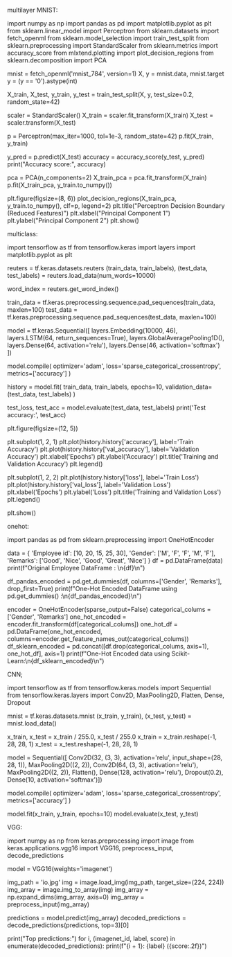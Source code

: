 multilayer MNIST:


import numpy as np
import pandas as pd
import matplotlib.pyplot as plt
from sklearn.linear_model import Perceptron
from sklearn.datasets import fetch_openml
from sklearn.model_selection import train_test_split
from sklearn.preprocessing import StandardScaler
from sklearn.metrics import accuracy_score
from mlxtend.plotting import plot_decision_regions
from sklearn.decomposition import PCA

mnist = fetch_openml('mnist_784', version=1)
X, y = mnist.data, mnist.target
y = (y == '0').astype(int)

X_train, X_test, y_train, y_test = train_test_split(X, y, test_size=0.2, random_state=42)

scaler = StandardScaler()
X_train = scaler.fit_transform(X_train)
X_test = scaler.transform(X_test)

p = Perceptron(max_iter=1000, tol=1e-3, random_state=42)
p.fit(X_train, y_train)

y_pred = p.predict(X_test)
accuracy = accuracy_score(y_test, y_pred)
print("Accuracy score:", accuracy)

pca = PCA(n_components=2)
X_train_pca = pca.fit_transform(X_train)
p.fit(X_train_pca, y_train.to_numpy())

plt.figure(figsize=(8, 6))
plot_decision_regions(X_train_pca, y_train.to_numpy(), clf=p, legend=2)
plt.title("Perceptron Decision Boundary (Reduced Features)")
plt.xlabel("Principal Component 1")
plt.ylabel("Principal Component 2")
plt.show()


multiclass:

import tensorflow as tf
from tensorflow.keras import layers
import matplotlib.pyplot as plt

reuters = tf.keras.datasets.reuters
(train_data, train_labels), (test_data, test_labels) = reuters.load_data(num_words=10000)

word_index = reuters.get_word_index()

train_data = tf.keras.preprocessing.sequence.pad_sequences(train_data, maxlen=100)
test_data = tf.keras.preprocessing.sequence.pad_sequences(test_data, maxlen=100)

model = tf.keras.Sequential([
    layers.Embedding(10000, 46),
    layers.LSTM(64, return_sequences=True),
    layers.GlobalAveragePooling1D(),
    layers.Dense(64, activation='relu'),
    layers.Dense(46, activation='softmax')
])

model.compile(
    optimizer='adam',
    loss='sparse_categorical_crossentropy',
    metrics=['accuracy']
)

history = model.fit(
    train_data,
    train_labels,
    epochs=10,
    validation_data=(test_data, test_labels)
)

test_loss, test_acc = model.evaluate(test_data, test_labels)
print('Test accuracy:', test_acc)

plt.figure(figsize=(12, 5))

plt.subplot(1, 2, 1)
plt.plot(history.history['accuracy'], label='Train Accuracy')
plt.plot(history.history['val_accuracy'], label='Validation Accuracy')
plt.xlabel('Epochs')
plt.ylabel('Accuracy')
plt.title('Training and Validation Accuracy')
plt.legend()

plt.subplot(1, 2, 2)
plt.plot(history.history['loss'], label='Train Loss')
plt.plot(history.history['val_loss'], label='Validation Loss')
plt.xlabel('Epochs')
plt.ylabel('Loss')
plt.title('Training and Validation Loss')
plt.legend()

plt.show()

onehot:

import pandas as pd
from sklearn.preprocessing import OneHotEncoder

data = {
    'Employee id': [10, 20, 15, 25, 30],
    'Gender': ['M', 'F', 'F', 'M', 'F'],
    'Remarks': ['Good', 'Nice', 'Good', 'Great', 'Nice']
}
df = pd.DataFrame(data)
print(f"Original Employee DataFrame : \n{df}\n")

df_pandas_encoded = pd.get_dummies(df, columns=['Gender', 'Remarks'], drop_first=True)
print(f"One-Hot Encoded DataFrame using pd.get_dummies() :\n{df_pandas_encoded}\n")

encoder = OneHotEncoder(sparse_output=False)
categorical_colums = ['Gender', 'Remarks']
one_hot_encoded = encoder.fit_transform(df[categorical_colums])
one_hot_df = pd.DataFrame(one_hot_encoded,
                          columns=encoder.get_feature_names_out(categorical_colums))
df_sklearn_encoded = pd.concat([df.drop(categorical_colums, axis=1), one_hot_df], axis=1)
print(f"One-Hot Encoded data using Scikit-Learn:\n{df_sklearn_encoded}\n")


CNN;

import tensorflow as tf
from tensorflow.keras.models import Sequential
from tensorflow.keras.layers import Conv2D, MaxPooling2D, Flatten, Dense, Dropout

mnist = tf.keras.datasets.mnist
(x_train, y_train), (x_test, y_test) = mnist.load_data()

x_train, x_test = x_train / 255.0, x_test / 255.0
x_train = x_train.reshape(-1, 28, 28, 1)
x_test = x_test.reshape(-1, 28, 28, 1)

model = Sequential([
    Conv2D(32, (3, 3), activation='relu', input_shape=(28, 28, 1)),
    MaxPooling2D((2, 2)),
    Conv2D(64, (3, 3), activation='relu'),
    MaxPooling2D((2, 2)),
    Flatten(),
    Dense(128, activation='relu'),
    Dropout(0.2),
    Dense(10, activation='softmax')])

model.compile(
    optimizer='adam',
    loss='sparse_categorical_crossentropy',
    metrics=['accuracy']
)

model.fit(x_train, y_train, epochs=10)
model.evaluate(x_test, y_test)




VGG:

import numpy as np
from keras.preprocessing import image
from keras.applications.vgg16 import VGG16, preprocess_input, decode_predictions

model = VGG16(weights='imagenet')

img_path = 'io.jpg'
img = image.load_img(img_path, target_size=(224, 224))
img_array = image.img_to_array(img)
img_array = np.expand_dims(img_array, axis=0)
img_array = preprocess_input(img_array)

predictions = model.predict(img_array)
decoded_predictions = decode_predictions(predictions, top=3)[0]

print("Top predictions:")
for i, (imagenet_id, label, score) in enumerate(decoded_predictions):
    print(f"{i + 1}: {label} ({score:.2f})")
